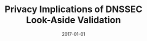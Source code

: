 ---
title: "Privacy Implications of DNSSEC Look-Aside Validation"
collection: publications
permalink: /publication/2017-01-01-Privacy-Implications-of-DNSSEC-Look-Aside-Validation
date: 2017-01-01
venue: 'In the proceedings of 37th IEEE International Conference on Distributed Computing Systems, ICDCS 2017, Atlanta, GA, USA, June 5-8, 2017'
paperurl: 'https://doi.org/10.1109/ICDCS.2017.147'
citation: ' David Mohaisen,  Zhongshu Gu,  Kui Ren, &quot;Privacy Implications of DNSSEC Look-Aside Validation.&quot; In the proceedings of 37th IEEE International Conference on Distributed Computing Systems, ICDCS 2017, Atlanta, GA, USA, June 5-8, 2017, 2017.'
---